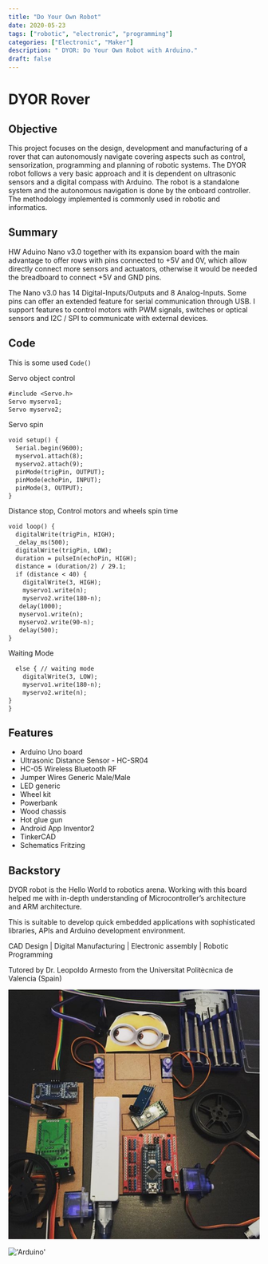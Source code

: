 ```yaml
---
title: "Do Your Own Robot"
date: 2020-05-23
tags: ["robotic", "electronic", "programming"]
categories: ["Electronic", "Maker"]
description: " DYOR: Do Your Own Robot with Arduino."
draft: false
---
```


# DYOR Rover 

## Objective

This project focuses on the design, development and manufacturing of a rover that can autonomously navigate covering aspects such as control, sensorization, programming and planning of robotic systems. The DYOR robot follows a very basic approach and it is dependent on ultrasonic sensors and a digital compass with Arduino. The robot is a standalone system and the autonomous navigation is done by the onboard controller. The methodology implemented is commonly used in robotic and informatics.

## Summary 

HW Aduino Nano v3.0 together with its expansion board with the main advantage to offer rows with pins connected to +5V and 0V, which allow directly connect more sensors and actuators, otherwise it would be needed the breadboard to connect +5V and GND pins.

The Nano v3.0 has 14 Digital-Inputs/Outputs and 8 Analog-Inputs. Some pins can offer an extended feature for serial communication through USB. I support features to control motors with PWM signals, switches or optical sensors and I2C / SPI to communicate with external devices.

## Code
This is some used `Code()` 

Servo object control 
```
#include <Servo.h> 
Servo myservo1;
Servo myservo2;
```
Servo spin
```
void setup() {
  Serial.begin(9600);
  myservo1.attach(8);
  myservo2.attach(9);
  pinMode(trigPin, OUTPUT);
  pinMode(echoPin, INPUT);
  pinMode(3, OUTPUT);
}
```
Distance stop, Control motors and wheels spin time
```
void loop() {
  digitalWrite(trigPin, HIGH);
  _delay_ms(500);
  digitalWrite(trigPin, LOW);
  duration = pulseIn(echoPin, HIGH);
  distance = (duration/2) / 29.1;        
  if (distance < 40) { 
    digitalWrite(3, HIGH);
    myservo1.write(n); 
    myservo2.write(180-n);
   delay(1000);  
   myservo1.write(n);
   myservo2.write(90-n);
   delay(500);
}
```
Waiting Mode
```
  else { // waiting mode
    digitalWrite(3, LOW);
    myservo1.write(180-n);
    myservo2.write(n);
}
}
```
## Features

* Arduino Uno board
* Ultrasonic Distance Sensor - HC-SR04
* HC-05 Wireless Bluetooth RF 
* Jumper Wires Generic Male/Male 
* LED generic
* Wheel kit 
* Powerbank 
* Wood chassis
* Hot glue gun
* Android App Inventor2
* TinkerCAD
* Schematics Fritzing

## Backstory
DYOR robot is the Hello World to robotics arena. Working with this board helped me with in-depth understanding of Microcontroller’s architecture and ARM architecture. 

This is suitable to develop quick embedded applications with sophisticated libraries, APIs and Arduino development environment.

CAD Design | Digital Manufacturing | Electronic assembly | Robotic Programming

Tutored by Dr. Leopoldo Armesto from the Universitat Politècnica de Valencia (Spain)


<a href="https://unsplash.com/photos/zP7X_B86xOg" rel="some text"><img src="/resources/_gen/images/dyor1.PNG" alt="" /></a>


!['Arduino'](https://source.unsplash.com/fZB51omnY_Y)

